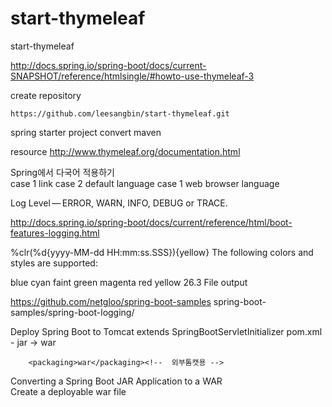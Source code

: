 # start-thymeleaf
start-thymeleaf 



http://docs.spring.io/spring-boot/docs/current-SNAPSHOT/reference/htmlsingle/#howto-use-thymeleaf-3



create repository

	https://github.com/leesangbin/start-thymeleaf.git
	

spring starter project
convert maven
	
	
resource 
	http://www.thymeleaf.org/documentation.html	
	
	
Spring에서 다국어 적용하기	
	case 1 link
	case 2 default language
	case 1 web browser language
	
Log Level — ERROR, WARN, INFO, DEBUG or TRACE.

http://docs.spring.io/spring-boot/docs/current/reference/html/boot-features-logging.html

%clr(%d{yyyy-MM-dd HH:mm:ss.SSS}){yellow}
The following colors and styles are supported:

blue
cyan
faint
green
magenta
red
yellow
26.3 File output
	
https://github.com/netgloo/spring-boot-samples
	spring-boot-samples/spring-boot-logging/
	
	
	
Deploy Spring Boot to Tomcat
	extends SpringBootServletInitializer
	pom.xml - jar -> war
		
		<packaging>war</packaging><!-- 	외부톰캣용 -->
		
Converting a Spring Boot JAR Application to a WAR	 
Create a deployable war file





		
